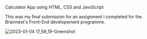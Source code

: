 Calculator App using HTML, CSS and JavsScript

This was my final submission for an assignment I completed for the Brainnest's Front-End developement programme. 

![2023-01-04 17_59_19-Greenshot](https://user-images.githubusercontent.com/48217693/210598261-c3fd32fa-3d66-462e-921e-749b97c02dd5.png)
